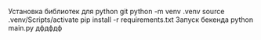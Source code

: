 Установка библиотек для python git
python -m venv .venv
source .venv/Scripts/activate
pip install -r requirements.txt
Запуск бекенда
python main.py
дфдфдф